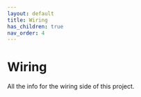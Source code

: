 ```yaml
---
layout: default
title: Wiring
has_children: true
nav_order: 4
---
```


# Wiring

All the info for the wiring side of this project.

